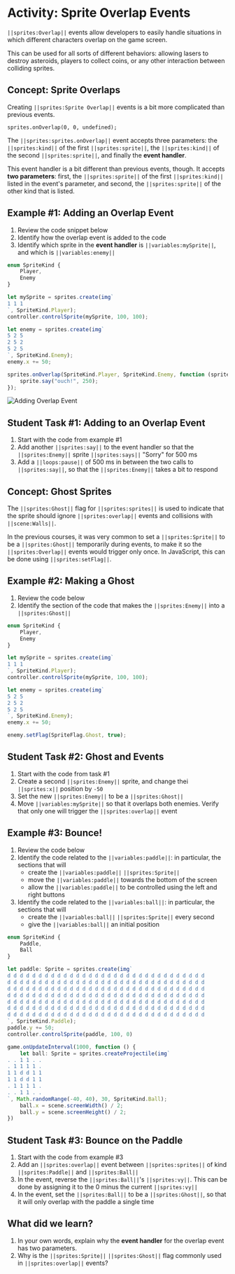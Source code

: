 # Activity: Sprite Overlap Events

``||sprites:Overlap||`` events allow developers to easily handle situations in which different characters overlap on the game screen.

This can be used for all sorts of different behaviors: allowing lasers to destroy asteroids, players to collect coins, or any other interaction between colliding sprites.

## Concept: Sprite Overlaps

Creating ``||sprites:Sprite Overlap||`` events is a bit more complicated than previous events.

```sig
sprites.onOverlap(0, 0, undefined);
```

The ``||sprites:sprites.onOverlap||`` event accepts three parameters: the ``||sprites:kind||`` of the first ``||sprites:sprite||``, the ``||sprites:kind||`` of the second ``||sprites:sprite||``, and finally the **event handler**.

This event handler is a bit different than previous events, though. It accepts **two parameters**: first, the ``||sprites:sprite||`` of the first ``||sprites:kind||`` listed in the event's parameter, and second, the ``||sprites:sprite||`` of the other kind that is listed.

## Example #1: Adding an Overlap Event

1. Review the code snippet below
2. Identify how the overlap event is added to the code
3. Identify which sprite in the **event handler** is ``||variables:mySprite||``, and which is ``||variables:enemy||``

```typescript
enum SpriteKind {
    Player,
    Enemy
}

let mySprite = sprites.create(img`
1 1 1
`, SpriteKind.Player);
controller.controlSprite(mySprite, 100, 100);

let enemy = sprites.create(img`
5 2 5
2 5 2
5 2 5
`, SpriteKind.Enemy);
enemy.x += 50;

sprites.onOverlap(SpriteKind.Player, SpriteKind.Enemy, function (sprite: Sprite, otherSprite: Sprite) {
    sprite.say("ouch!", 250);
});
```

![Adding Overlap Event](/static/courses/csintro3/events/adding-overlap.gif)

## Student Task #1: Adding to an Overlap Event

1. Start with the code from example #1
2. Add another ``||sprites:say||`` to the event handler so that the ``||sprites:Enemy||`` sprite ``||sprites:says||`` "Sorry" for 500 ms
3. Add a ``||loops:pause||`` of 500 ms in between the two calls to ``||sprites:say||``, so that the ``||sprites:Enemy||`` takes a bit to respond

## Concept: Ghost Sprites

The ``||sprites:Ghost||`` flag for ``||sprites:sprites||`` is used to indicate that the sprite should ignore ``||sprites:overlap||`` events and collisions with ``||scene:Walls||``.

In the previous courses, it was very common to set a ``||sprites:Sprite||`` to be a ``||sprites:Ghost||`` temporarily during events, to make it so the ``||sprites:Overlap||`` events would trigger only once. In JavaScript, this can be done using ``||sprites:setFlag||``.

## Example #2: Making a Ghost

1. Review the code below
2. Identify the section of the code that makes the ``||sprites:Enemy||`` into a ``||sprites:Ghost||`` 

```typescript
enum SpriteKind {
    Player,
    Enemy
}

let mySprite = sprites.create(img`
1 1 1
`, SpriteKind.Player);
controller.controlSprite(mySprite, 100, 100);

let enemy = sprites.create(img`
5 2 5
2 5 2
5 2 5
`, SpriteKind.Enemy);
enemy.x += 50;

enemy.setFlag(SpriteFlag.Ghost, true);
```

## Student Task #2: Ghost and Events

1. Start with the code from task #1
2. Create a second ``||sprites:Enemy||`` sprite, and change thei ``||sprites:x||`` position by ``-50``
3. Set the new ``||sprites:Enemy||`` to be a ``||sprites:Ghost||``
4. Move ``||variables:mySprite||`` so that it overlaps both enemies. Verify that only one will trigger the ``||sprites:overlap||`` event

## Example #3: Bounce!

1. Review the code below
2. Identify the code related to the ``||variables:paddle||``: in particular, the sections that will
    * create the ``||variables:paddle||`` ``||sprites:Sprite||``
    * move the ``||variables:paddle||`` towards the bottom of the screen
    * allow the ``||variables:paddle||`` to be controlled using the left and right buttons
3. Identify the code related to the ``||variables:ball||``: in particular, the sections that will
    * create the ``||variables:ball||`` ``||sprites:Sprite||`` every second
    * give the ``||variables:ball||`` an initial position

```typescript
enum SpriteKind {
    Paddle,
    Ball
}

let paddle: Sprite = sprites.create(img`
d d d d d d d d d d d d d d d d d d d d d d d d d d d d d d d d 
d d d d d d d d d d d d d d d d d d d d d d d d d d d d d d d d 
d d d d d d d d d d d d d d d d d d d d d d d d d d d d d d d d 
d d d d d d d d d d d d d d d d d d d d d d d d d d d d d d d d 
d d d d d d d d d d d d d d d d d d d d d d d d d d d d d d d d 
d d d d d d d d d d d d d d d d d d d d d d d d d d d d d d d d 
d d d d d d d d d d d d d d d d d d d d d d d d d d d d d d d d 
`, SpriteKind.Paddle);
paddle.y += 50;
controller.controlSprite(paddle, 100, 0)

game.onUpdateInterval(1000, function () {
    let ball: Sprite = sprites.createProjectile(img`
. . 1 1 . .
. 1 1 1 1 .
1 1 d d 1 1
1 1 d d 1 1
. 1 1 1 1 .
. . 1 1 . . 
`, Math.randomRange(-40, 40), 30, SpriteKind.Ball);
    ball.x = scene.screenWidth() / 2;
    ball.y = scene.screenHeight() / 2;
})
```

## Student Task #3: Bounce on the Paddle

1. Start with the code from example #3
2. Add an ``||sprites:overlap||`` event between ``||sprites:sprites||`` of kind ``||sprites:Paddle||`` and ``||sprites:Ball||``
3. In the event, reverse the ``||sprites:Ball||``'s ``||sprites:vy||``. This can be done by assigning it to the 0 minus the current ``||sprites:vy||``
4. In the event, set the ``||sprites:Ball||`` to be a ``||sprites:Ghost||``, so that it will only overlap with the paddle a single time

## What did we learn?

1. In your own words, explain why the **event handler** for the overlap event has two parameters.
2. Why is the ``||sprites:Sprite||`` ``||sprites:Ghost||`` flag commonly used in ``||sprites:overlap||`` events?

